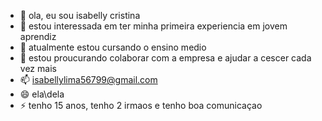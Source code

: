 - 👋 ola, eu sou isabelly cristina
- 👀  estou interessada em ter minha primeira experiencia em jovem aprendiz
- 🌱  atualmente estou cursando o ensino medio
- 💞️  estou proucurando colaborar com a empresa e ajudar a cescer cada vez mais
- 📫  isabellylima56799@gmail.com
- 😄 ela\\dela
- ⚡ tenho 15 anos, tenho 2 irmaos e tenho boa comunicaçao
